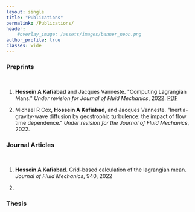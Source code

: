 ```yaml
---
layout: single
title: "Publications"
permalink: /Publications/
header:
    #overlay_image: /assets/images/banner_neon.png
author_profile: true
classes: wide
--- 
```


### Preprints
&nbsp;
1. **Hossein A Kafiabad** and Jacques Vanneste. "Computing Lagrangian Mans." *Under revision for Journal of Fluid Mechanics*, 2022. [PDF](https://arxiv.org/pdf/2208.02682.pdf)

2. Michael R Cox, **Hossein A Kafiabad**, and Jacques Vanneste. "Inertia-gravity-wave diffusion by geostrophic turbulence: the impact of flow time dependence." *Under revision for the Journal of Fluid Mechanics*, 2022.

### Journal Articles
&nbsp;

1. **Hossein A Kafiabad**. Grid-based calculation of the lagrangian mean. *Journal of Fluid Mechanics*, 940, 2022

2. 

### Thesis
&nbsp;

